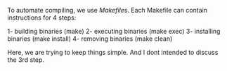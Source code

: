 To automate compiling, we use *Makefile*s. Each Makefile can contain instructions for 4 steps:

1- building binaries (make)
2- executing binaries (make exec)
3- installing binaries (make install)
4- removing binaries (make clean)

Here, we are trying to keep things simple. And I dont intended to discuss the 3rd step.
